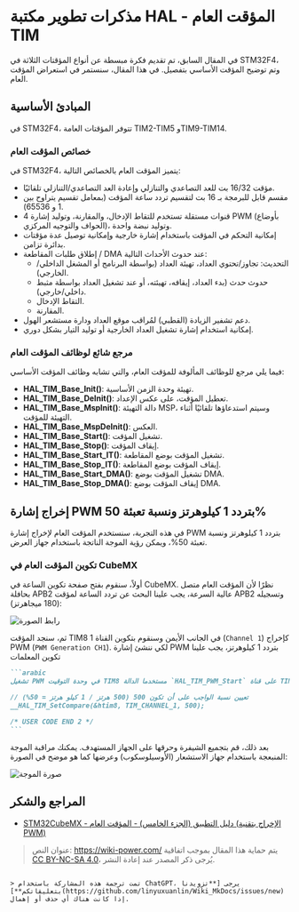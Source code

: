 # مذكرات تطوير مكتبة HAL - المؤقت العام TIM

في المقال السابق، تم تقديم فكرة مبسطة عن أنواع المؤقتات الثلاثة في STM32F4، وتم توضيح المؤقت الأساسي بتفصيل. في هذا المقال، سنستمر في استعراض المؤقت العام.

## المبادئ الأساسية

في STM32F4، تتوفر المؤقتات العامة TIM2-TIM5 وTIM9-TIM14.

### خصائص المؤقت العام

في STM32F4، يتميز المؤقت العام بالخصائص التالية:

- مؤقت 16/32 بت للعد التصاعدي والتنازلي وإعادة العد التصاعدي/التنازلي تلقائيًا.
- مقسم قابل للبرمجة بـ 16 بت لتقسيم تردد ساعة المؤقت (بمعامل تقسيم يتراوح بين 1 و 65536).
- 4 قنوات مستقلة تستخدم للتقاط الإدخال، والمقارنة، وتوليد إشارة PWM (بأوضاع الحواف والتوجيه المركزي)، وتوليد نبضة واحدة.
- إمكانية التحكم في المؤقت باستخدام إشارة خارجية وإمكانية توصيل عدة مؤقتات بدائرة تزامن.
- إطلاق طلبات المقاطعة / DMA عند حدوث الأحداث التالية:
  - التحديث: تجاوز/تحتوي العداد، تهيئة العداد (بواسطة البرنامج أو المشغل الداخلي/الخارجي).
  - حدوث حدث (بدء العداد، إيقافه، تهيئته، أو عند تشغيل العداد بواسطة مثبط داخلي/خارجي).
  - التقاط الإدخال.
  - المقارنة.
- دعم تشفير الزيادة (القطبي) لمُراقب موقع العداد ودارة مستشعر الهول.
- إمكانية استخدام إشارة تشغيل العداد الخارجية أو توليد التيار بشكل دوري.

### مرجع شائع لوظائف المؤقت العام

فيما يلي مرجع للوظائف المألوفة للمؤقت العام، والتي تشابه وظائف المؤقت الأساسي:

- **HAL_TIM_Base_Init()**: تهيئة وحدة الزمن الأساسية.
- **HAL_TIM_Base_DeInit()**: تعطيل المؤقت، على عكس الإعداد.
- **HAL_TIM_Base_MspInit()**: دالة التهيئة MSP، وسيتم استدعاؤها تلقائيًا أثناء التهيئة للمؤقت.
- **HAL_TIM_Base_MspDeInit()**: العكس.
- **HAL_TIM_Base_Start()**: تشغيل المؤقت.
- **HAL_TIM_Base_Stop()**: إيقاف المؤقت.
- **HAL_TIM_Base_Start_IT()**: تشغيل المؤقت بوضع المقاطعة.
- **HAL_TIM_Base_Stop_IT()**: إيقاف المؤقت بوضع المقاطعة.
- **HAL_TIM_Base_Start_DMA()**: تشغيل المؤقت بوضع DMA.
- **HAL_TIM_Base_Stop_DMA()**: إيقاف المؤقت بوضع DMA.

## إخراج إشارة PWM بتردد 1 كيلوهرتز ونسبة تعبئة 50%

في هذه التجربة، سنستخدم المؤقت العام لإخراج إشارة PWM بتردد 1 كيلوهرتز ونسبة تعبئة 50%، ويمكن رؤية الموجة الناتجة باستخدام جهاز العرض.

### تكوين المؤقت العام في CubeMX

أولاً، سنقوم بفتح صفحة تكوين الساعة في CubeMX. نظرًا لأن المؤقت العام متصل بحافلة APB2 عالية السرعة، يجب علينا البحث عن تردد الساعة لمؤقت APB2 وتسجيله (180 ميجاهرتز):

![رابط الصورة](https://media.wiki-power.com/img/20210627133951.png)

ثم، سنجد المؤقت TIM8 في الجانب الأيمن وسنقوم بتكوين القناة 1 (`Channel 1`) كإخراج PWM (`PWM Generation CH1`). لكي ننشئ إشارة PWM بتردد 1 كيلوهرتز، يجب علينا تكوين المعلمات

````markdown
```arabic
تشغيل PWM في وحدة التوقيت TIM8 مستخدما الدالة `HAL_TIM_PWM_Start` على قناة TIM_CHANNEL_1.

// تعيين نسبة الواجب على أن تكون 500 (500 هرتز / 1 كيلو هرتز = 50%)
__HAL_TIM_SetCompare(&htim8, TIM_CHANNEL_1, 500);

/* USER CODE END 2 */
```
````

بعد ذلك، قم بتجميع الشيفرة وحرقها على الجهاز المستهدف. يمكنك مراقبة الموجة المنبعجة باستخدام جهاز الاستشعار (الأوسيلوسكوب) وعرضها كما هو موضح في الصورة:

![صورة الموجة](https://media.wiki-power.com/img/20210627154737.jpg)

## المراجع والشكر

- [STM32CubeMX - دليل التطبيق (الجزء الخامس) - المؤقت العام (الإخراج بتقنية PWM)](https://blog.csdn.net/weixin_43892323/article/details/104776035)

> عنوان النص: <https://wiki-power.com/>
> يتم حماية هذا المقال بموجب اتفاقية [CC BY-NC-SA 4.0](https://creativecommons.org/licenses/by/4.0/deed.zh)، يُرجى ذكر المصدر عند إعادة النشر.

```

> تمت ترجمة هذه المشاركة باستخدام ChatGPT، يرجى [**تزويدنا بتعليقاتكم**](https://github.com/linyuxuanlin/Wiki_MkDocs/issues/new) إذا كانت هناك أي حذف أو إهمال.
```
